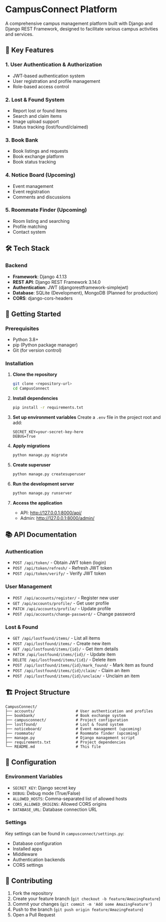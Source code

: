 # CampusConnect Platform

A comprehensive campus management platform built with Django and Django REST Framework, designed to facilitate various campus activities and services.

## 🚀 Key Features

### 1. User Authentication & Authorization
- JWT-based authentication system
- User registration and profile management
- Role-based access control

### 2. Lost & Found System
- Report lost or found items
- Search and claim items
- Image upload support
- Status tracking (lost/found/claimed)

### 3. Book Bank
- Book listings and requests
- Book exchange platform
- Book status tracking

### 4. Notice Board (Upcoming)
- Event management
- Event registration
- Comments and discussions

### 5. Roommate Finder (Upcoming)
- Room listing and searching
- Profile matching
- Contact system

## 🛠️ Tech Stack

### Backend
- **Framework**: Django 4.1.13
- **REST API**: Django REST Framework 3.14.0
- **Authentication**: JWT (djangorestframework-simplejwt)
- **Database**: SQLite (Development), MongoDB (Planned for production)
- **CORS**: django-cors-headers

## 🚀 Getting Started

### Prerequisites
- Python 3.8+
- pip (Python package manager)
- Git (for version control)

### Installation

1. **Clone the repository**
   ```bash
   git clone <repository-url>
   cd CampusConnect
   ```

2. **Install dependencies**
   ```bash
   pip install -r requirements.txt
   ```

3. **Set up environment variables**
   Create a `.env` file in the project root and add:
   ```
   SECRET_KEY=your-secret-key-here
   DEBUG=True
   ```

4. **Apply migrations**
   ```bash
   python manage.py migrate
   ```

5. **Create superuser**
   ```bash
   python manage.py createsuperuser
   ```

6. **Run the development server**
   ```bash
   python manage.py runserver
   ```

7. **Access the application**
   - API: http://127.0.0.1:8000/api/
   - Admin: http://127.0.0.1:8000/admin/

## 📚 API Documentation

### Authentication
- `POST /api/token/` - Obtain JWT token (login)
- `POST /api/token/refresh/` - Refresh JWT token
- `POST /api/token/verify/` - Verify JWT token

### User Management
- `POST /api/accounts/register/` - Register new user
- `GET /api/accounts/profile/` - Get user profile
- `PATCH /api/accounts/profile/` - Update profile
- `POST /api/accounts/change-password/` - Change password

### Lost & Found
- `GET /api/lostfound/items/` - List all items
- `POST /api/lostfound/items/` - Create new item
- `GET /api/lostfound/items/{id}/` - Get item details
- `PATCH /api/lostfound/items/{id}/` - Update item
- `DELETE /api/lostfound/items/{id}/` - Delete item
- `POST /api/lostfound/items/{id}/mark_found/` - Mark item as found
- `POST /api/lostfound/items/{id}/claim/` - Claim an item
- `POST /api/lostfound/items/{id}/unclaim/` - Unclaim an item

## 🏗️ Project Structure

```
CampusConnect/
├── accounts/                  # User authentication and profiles
├── bookbank/                  # Book exchange system
├── campusconnect/             # Project configuration
├── lostfound/                 # Lost & found system
├── noticeboard/               # Event management (upcoming)
├── roommate/                  # Roommate finder (upcoming)
├── manage.py                  # Django management script
├── requirements.txt           # Project dependencies
└── README.md                  # This file
```

## 🔧 Configuration

### Environment Variables
- `SECRET_KEY`: Django secret key
- `DEBUG`: Debug mode (True/False)
- `ALLOWED_HOSTS`: Comma-separated list of allowed hosts
- `CORS_ALLOWED_ORIGINS`: Allowed CORS origins
- `DATABASE_URL`: Database connection URL

### Settings
Key settings can be found in `campusconnect/settings.py`:
- Database configuration
- Installed apps
- Middleware
- Authentication backends
- CORS settings

## 🤝 Contributing

1. Fork the repository
2. Create your feature branch (`git checkout -b feature/AmazingFeature`)
3. Commit your changes (`git commit -m 'Add some AmazingFeature'`)
4. Push to the branch (`git push origin feature/AmazingFeature`)
5. Open a Pull Request
